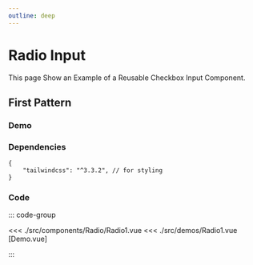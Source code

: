 ```yaml
---
outline: deep
---
```


<script setup>
import Radio1 from '../../src/demos/Radio1.vue'

</script>

# Radio Input

This page Show an Example of a Reusable Checkbox Input Component.

## First Pattern

### Demo

<Radio1 />

### Dependencies

```
{
    "tailwindcss": "^3.3.2", // for styling
}
```

### Code

::: code-group

<<< ./src/components/Radio/Radio1.vue
<<< ./src/demos/Radio1.vue [Demo.vue]

:::
